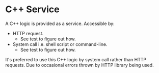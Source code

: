 # C++ Service

A C++ logic is provided as a service. Accessible by:

* HTTP request.
   * See test to figure out how.
* System call i.e. shell script or command-line.
   * See test to figure out how.

It's preferred to use this C++ logic by system call rather than HTTP requests. Due to occasional errors thrown by HTTP library being used.
